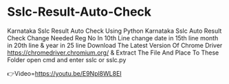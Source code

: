 # Sslc-Result-Auto-Check
Karnataka Sslc Result Auto Check Using Python
Karnataka Sslc Auto Result Check Change Needed Reg No In 10th Line
change date in 15th line month in 20th line & year in 25 line
Download The Latest Version Of Chrome Driver https://chromedriver.chromium.org/ & Extract The File And Place To These Folder open cmd and enter sslc or sslc.py

👉Video=https://youtu.be/E9Npl8WL8EI
